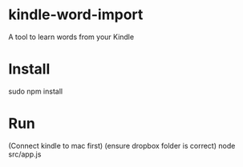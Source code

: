 # kindle-word-import
A tool to learn words from your Kindle

# Install
sudo npm install

# Run
(Connect kindle to mac first)
(ensure dropbox folder is correct)
node src/app.js
